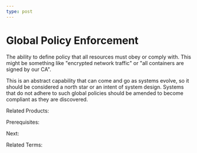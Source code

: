 ```yaml
---
type: post
---
```

# Global Policy Enforcement

The ability to define policy that all resources must obey or comply with.  This might be something like "encrypted network traffic" or "all containers are signed by our CA".

This is an abstract capability that can come and go as systems evolve, so it should be considered a north star or an intent of system design.  Systems that do not adhere to such global policies should be amended to become compliant as they are discovered.

Related Products:

Prerequisites:

Next:

Related Terms:
